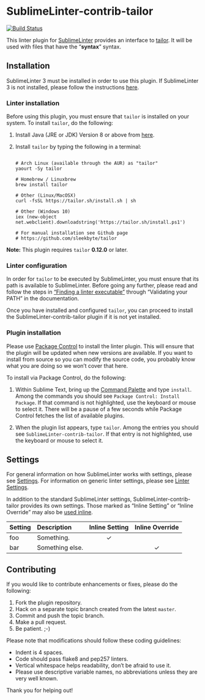 SublimeLinter-contrib-tailor
================================

[![Build Status](https://travis-ci.org/SublimeLinter/SublimeLinter-contrib-tailor.svg?branch=master)](https://travis-ci.org/SublimeLinter/SublimeLinter-contrib-tailor)

This linter plugin for [SublimeLinter][docs] provides an interface to [tailor](https://tailor.sh). It will be used with files that have the “__syntax__” syntax.

## Installation
SublimeLinter 3 must be installed in order to use this plugin. If SublimeLinter 3 is not installed, please follow the instructions [here][installation].

### Linter installation
Before using this plugin, you must ensure that `tailor` is installed on your system. To install `tailor`, do the following:

1. Install Java (JRE or JDK) Version 8 or above from [here](http://www.oracle.com/technetwork/java/javase/downloads/jdk8-downloads-2133151.html).

1. Install `tailor` by typing the following in a terminal:
   ``` (bash)

   # Arch Linux (available through the AUR) as "tailor"
   yaourt -Sy tailor

   # Homebrew / Linuxbrew
   brew install tailor

   # Other (Linux/MacOSX)
   curl -fsSL https://tailor.sh/install.sh | sh

   # Other (Windows 10)
   iex (new-object net.webclient).downloadstring('https://tailor.sh/install.ps1')

   # For manual installation see Github page
   # https://github.com/sleekbyte/tailor

   ```


**Note:** This plugin requires `tailor` __0.12.0__ or later.

### Linter configuration
In order for `tailor` to be executed by SublimeLinter, you must ensure that its path is available to SublimeLinter. Before going any further, please read and follow the steps in [“Finding a linter executable”](http://sublimelinter.readthedocs.org/en/latest/troubleshooting.html#finding-a-linter-executable) through “Validating your PATH” in the documentation.

Once you have installed and configured `tailor`, you can proceed to install the SublimeLinter-contrib-tailor plugin if it is not yet installed.

### Plugin installation
Please use [Package Control][pc] to install the linter plugin. This will ensure that the plugin will be updated when new versions are available. If you want to install from source so you can modify the source code, you probably know what you are doing so we won’t cover that here.

To install via Package Control, do the following:

1. Within Sublime Text, bring up the [Command Palette][cmd] and type `install`. Among the commands you should see `Package Control: Install Package`. If that command is not highlighted, use the keyboard or mouse to select it. There will be a pause of a few seconds while Package Control fetches the list of available plugins.

1. When the plugin list appears, type `tailor`. Among the entries you should see `SublimeLinter-contrib-tailor`. If that entry is not highlighted, use the keyboard or mouse to select it.

## Settings
For general information on how SublimeLinter works with settings, please see [Settings][settings]. For information on generic linter settings, please see [Linter Settings][linter-settings].

In addition to the standard SublimeLinter settings, SublimeLinter-contrib-tailor provides its own settings. Those marked as “Inline Setting” or “Inline Override” may also be [used inline][inline-settings].

|Setting|Description|Inline Setting|Inline Override|
|:------|:----------|:------------:|:-------------:|
|foo|Something.|&#10003;| |
|bar|Something else.| |&#10003;|

## Contributing
If you would like to contribute enhancements or fixes, please do the following:

1. Fork the plugin repository.
1. Hack on a separate topic branch created from the latest `master`.
1. Commit and push the topic branch.
1. Make a pull request.
1. Be patient.  ;-)

Please note that modifications should follow these coding guidelines:

- Indent is 4 spaces.
- Code should pass flake8 and pep257 linters.
- Vertical whitespace helps readability, don’t be afraid to use it.
- Please use descriptive variable names, no abbreviations unless they are very well known.

Thank you for helping out!

[docs]: http://sublimelinter.readthedocs.org
[installation]: http://sublimelinter.readthedocs.org/en/latest/installation.html
[locating-executables]: http://sublimelinter.readthedocs.org/en/latest/usage.html#how-linter-executables-are-located
[pc]: https://sublime.wbond.net/installation
[cmd]: http://docs.sublimetext.info/en/sublime-text-3/extensibility/command_palette.html
[settings]: http://sublimelinter.readthedocs.org/en/latest/settings.html
[linter-settings]: http://sublimelinter.readthedocs.org/en/latest/linter_settings.html
[inline-settings]: http://sublimelinter.readthedocs.org/en/latest/settings.html#inline-settings

